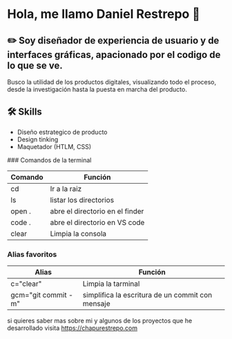 # Hola, me llamo Daniel Restrepo 👋

## ✏️ Soy diseñador de experiencia de usuario y de interfaces gráficas, apacionado por el codigo de lo que se ve. 

Busco la utilidad de los productos digitales, visualizando todo el proceso, desde la investigación hasta la puesta en marcha del producto.


## 🛠 Skills

- Diseño estrategico de producto
- Design tinking
- Maquetador (HTLM, CSS)


### Comandos de la terminal

| Comando| Función                         |
|--------|---------------------------------|
| cd     | Ir a la raiz                    |
| ls     | listar los directorios          |
| open . | abre el directorio en el finder |
| code . | abre el directorio en VS code   | 
| clear  | Limpia la consola               |


### Alias favoritos

| Alias               | Función |
|---------------------|--------------------------------------------------|
| c="clear"           | Limpia la tarminal                               |
| gcm="git commit -m" | simplifica la escritura de un commit con mensaje |




si quieres saber mas sobre mi y algunos de los proyectos que he desarrollado visita https://chapurestrepo.com


